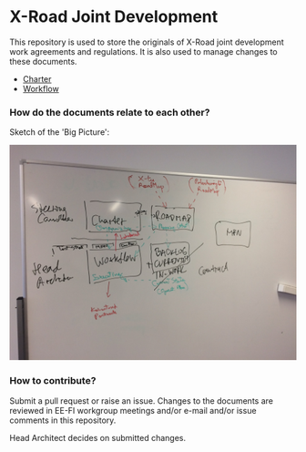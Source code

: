 # X-Road Joint Development

This repository is used to store the originals of X-Road joint development work agreements and regulations. It is also used to manage changes to these documents.

- [Charter](CHARTER.md)
- [Workflow](WORKFLOW.md)

### How do the documents relate to each other?
Sketch of the 'Big Picture':

![](IMG/IMG_0368.JPG)

### How to contribute?
Submit a pull request or raise an issue. Changes to the documents are reviewed in EE-FI workgroup meetings and/or e-mail and/or issue comments in this repository. 

Head Architect decides on submitted changes.
